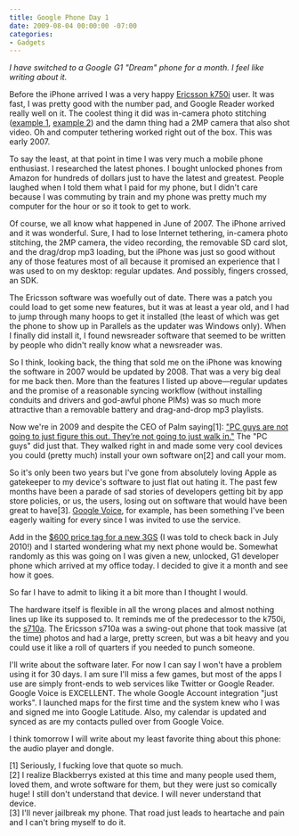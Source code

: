 ```yaml
---
title: Google Phone Day 1
date: 2009-08-04 00:00:00 -07:00
categories:
- Gadgets
---
```


<p><em>I have switched to a Google G1 "Dream" phone for a month. I feel like writing about it.</em></p>

<p>Before the iPhone arrived I was a very happy <a href="http://www.gsmarena.com/sony_ericsson_k750-1090.php">Ericsson k750i</a> user. It was fast, I was pretty good with the number pad, and Google Reader worked really well on it. The coolest thing it did was in-camera photo stitching (<a href="http://www.flickr.com/photos/torrez/440224825/">example 1</a>, <a href="http://www.flickr.com/photos/torrez/440236815/">example 2</a>) and the damn thing had a 2MP camera that also shot video. Oh and computer tethering worked right out of the box. This was early 2007.</p>

<p>To say the least, at that point in time I was very much a mobile phone enthusiast. I researched the latest phones. I bought unlocked phones from Amazon for hundreds of dollars just to have the latest and greatest. People laughed when I told them what I paid for my phone, but I didn't care because I was commuting by train and my phone was pretty much my computer for the hour or so it took to get to work. </p>

<p>Of course, we all know what happened in June of 2007. The iPhone arrived and it was wonderful. Sure, I had to lose Internet tethering, in-camera photo stitching, the 2MP camera, the video recording, the removable SD card slot, and the drag/drop mp3 loading, but the iPhone was just so good without any of those features most of all because it promised an experience that I was used to on my desktop: regular updates. And possibly, fingers crossed, an SDK.</p>

<p>The Ericsson software was woefully out of date. There was a patch you could load to get some new features, but it was at least a year old, and I had to jump through many hoops to get it installed (the least of which was get the phone to show up in Parallels as the updater was Windows only). When I finally did install it, I found newsreader software that seemed to be written by people who didn't really know what a newsreader was.</p>

<p>So I think, looking back, the thing that sold me on the iPhone was knowing the software in 2007 would be updated by 2008. That was a very big deal for me back then. More than the features I listed up above&#8212;regular updates and the promise of a reasonable syncing workflow (without installing conduits and drivers and god-awful phone PIMs) was so much more attractive than a removable battery and drag-and-drop mp3 playlists. </p>

<p>Now we're in 2009 and despite the CEO of Palm saying[1]: <a href="http://daringfireball.net/2006/11/colligan_head_stuck">"PC guys are not going to just figure this out. They’re not going to just walk in."</a> The "PC guys" did just that. They walked right in and made some very cool devices you could (pretty much) install your own software on[2] and call your mom. </p>

<p>So it's only been two years but I've gone from absolutely loving Apple as gatekeeper to my device's software to just flat out hating it. The past few months have been a parade of sad stories of developers getting bit by app store policies, or us, the users, losing out on software that would have been great to have[3]. <a href="http://www.google.com/voice/">Google Voice</a>, for example, has been something I've been eagerly waiting for every since I was invited to use the service. </p>

<p>Add in the <a href="http://s3.amazonaws.com/Dropload/torrez/iphone.png">$600 price tag for a new 3GS</a> (I was told to check back in July 2010!) and I started wondering what my next phone would be. Somewhat randomly as this was going on I was given a new, unlocked, G1 developer phone which arrived at my office today. I decided to give it a month and see how it goes.</p>

<p>So far I have to admit to liking it a bit more than I thought I would. </p>

<p>The hardware itself is flexible in all the wrong places and almost nothing lines up like its supposed to. It reminds me of the predecessor to the k750i, the <a href="http://www.phonescoop.com/phones/phone.php?p=602">s710a</a>. The Ericsson s710a was a swing-out phone that took massive (at the time) photos and had a large, pretty screen, but was a bit heavy and you could use it like a roll of quarters if you needed to punch someone.</p>

<p>I'll write about the software later. For now I can say I won't have a problem using it for 30 days. I am sure I'll miss a few games, but most of the apps I use are simply front-ends to web services like Twitter or Google Reader. Google Voice is EXCELLENT. The whole Google Account integration "just works". I launched maps for the first time and the system knew who I was and signed me into Google Latitude. Also, my calendar is updated and synced as are my contacts pulled over from Google Voice. </p>

<p>I think tomorrow I will write about my least favorite thing about this phone: the audio player and dongle. </p>

<p>[1] Seriously, I fucking love that quote so much.<br />
[2] I realize Blackberrys existed at this time and many people used them, loved them, and wrote software for them, but they were just so comically huge! I still don't understand that device. I will never understand that device.<br />
[3] I'll never jailbreak my phone. That road just leads to heartache and pain and I can't bring myself to do it.<br /></p>
